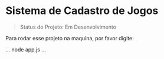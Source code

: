 <h1> Sistema de Cadastro de Jogos </h1>

> Status do Projeto: Em Desenvolvimento

Para rodar esse projeto na maquina, por favor digite:

...
node app.js
...
